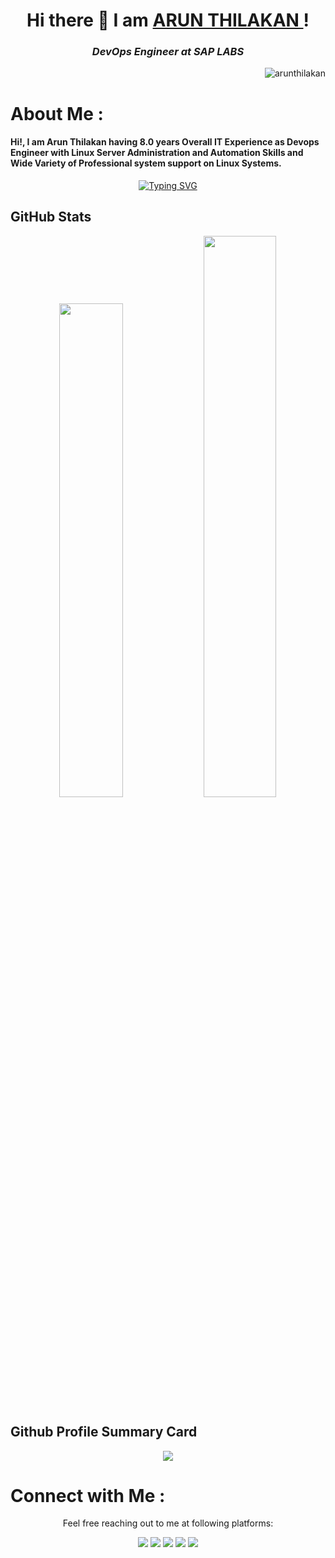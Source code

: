 <h1 align="center">  Hi there 👋  I am <a href="https://arunthilakan.ml"> ARUN THILAKAN </a>!</h1>
<!-- <h3 align="center"> <i> A DevOps Engineer from INDIA </i> </h3> -->

<h3 align="center"> <i> DevOps Engineer at SAP LABS </i> </h3>

<!-- <h1 align="center" style="font-size: 90px;"> DevOps Engineer at SAP LABS </h1> -->

<p align="right"> <img src="https://komarev.com/ghpvc/?username=arunthilakan&label=Views&color=blue&style=for-the-badge" alt="arunthilakan" /> </p>

# About Me :
<h4> Hi!, I am Arun Thilakan having 8.0 years Overall IT Experience as Devops Engineer with Linux Server Administration and Automation Skills and Wide Variety of Professional system support on Linux Systems. </h4>

<p align="center">  
<a href="https://git.io/typing-svg"><img src="https://readme-typing-svg.herokuapp.com?font=Fira+Code&weight=900&size=32&pause=1000&color=F72E81&width=435&lines=Redhat+Certified;GCP+ACE+Certified;DevOps+Engineer;CKAD+Certified" alt="Typing SVG" /></a>
</p>

<!-- ######### GitHub Stats ################################# --> 
## GitHub Stats
<p align="center">
        <img width="45%" src="https://github-readme-stats.vercel.app/api?username=arunthilakan&show_icons=true&theme=bear" />
        <img width="48%" src="https://github-readme-streak-stats.herokuapp.com/?user=arunthilakan&theme=bear" />
</p>


<!-- ### Github Profile Summary Card --> 
## Github Profile Summary Card
<p align="center">
  <img src="https://github-profile-summary-cards.vercel.app/api/cards/profile-details?username=arunthilakan&theme=bear" />
</p>

# Connect with Me :
<p align="center">Feel free reaching out to me at following platforms:</p>

<p align="center">
  <a href="https://in.linkedin.com/in/arun-thilakan-969bb2166/"><img src="https://img.shields.io/badge/LinkedIn-0077B5?style=for-the-badge&logo=linkedin&logoColor=white"></a> 
  <a href="https://arunthilakan.ml"><img src="https://img.shields.io/badge/dev.to-0A0A0A?style=for-the-badge&logo=dev.to&logoColor=white"></a> 
  <a href="https://people.sap.com/"><img src="https://img.shields.io/badge/SAP-0FAAFF?style=for-the-badge&logo=sap&logoColor=white"></a> 
  <a href="https://twitter.com/"><img src="https://img.shields.io/badge/Twitter-1DA1F2?style=for-the-badge&logo=twitter&logoColor=white"></a>
  <a href="mailto:arunthilakan2@gmail.com"><img src="https://img.shields.io/badge/mail-EA4335?style=for-the-badge&logo=gmail&logoColor=white"></a>
</p>



<!--
**arunthilakan/arunthilakan** is a ✨ _special_ ✨ repository because its `README.md` (this file) appears on your GitHub profile.

Here are some ideas to get you started:

- 🔭 I’m currently working on ...
- 🌱 I’m currently learning ...
- 👯 I’m looking to collaborate on ...
- 🤔 I’m looking for help with ...
- 💬 Ask me about ...
- 📫 How to reach me: ...
- 😄 Pronouns: ...
- ⚡ Fun fact: ...
-->
